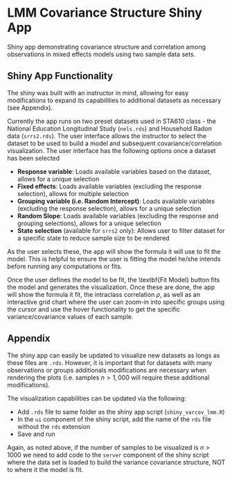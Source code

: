 # LMM Covariance Structure Shiny App
Shiny app demonstrating covariance structure and correlation among observations in mixed effects models using two sample data sets.

## Shiny App Functionality

The shiny was built with an instructor in mind, allowing for easy modifications to expand its capabilities to additional datasets as necessary (see Appendix). 

Currently the app runs on two preset datasets used in STA610 class - the National Education Longitudinal Study (`nels.rds`) and Household Radon data (`srrs2.rds`). The user interface allows the instructor to select the dataset to be used to build a model and subsequent covariance/correlation visualization. The user interface has the following options once a dataset has been selected

* __Response variable__: Loads available variables based on the dataset, allows for a unique selection
* __Fixed effects__: Loads available variables (excluding the response selection), allows for multiple selection
* __Grouping variable (i.e. Random Intercept)__: Loads available variables (excluding the response selection), allows for a unique selection
* __Random Slope__: Loads available variables (excluding the response and grouping selections), allows for a unique selection
* __State selection__ (available for `srrs2` only): Allows user to filter dataset for a specific state to reduce sample size to be rendered

As the user selects these, the app will show the formula it will use to fit the model. This is helpful to ensure the user is fitting the model he/she intends before running any computations or fits.

Once the user defines the model to be fit, the \textbf{Fit Model} button fits the model and generates the visualization. Once these are done, the app will show the formula it fit, the intraclass correlation $\rho$, as well as an interactive grid chart where the user can zoom-in into specific groups using the cursor and use the hover functionality to get the specific variance/covariance values of each sample.

## Appendix 

The shiny app can easily be updated to visualize new datasets as longs as these files are `.rds`. However, it is important that for datasets with many observations or groups additionals modifications are necessary when rendering the plots (i.e. samples $n>1,000$ will require these additional modifications).

The visualization capabilities can be updated via the following:
* Add `.rds` file to same folder as the shiny app script (`shiny_varcov_lmm.R`)
* In the `ui` component of the shiny script, add the name of the `rds` file without the `rds` extension
* Save and run

Again, as noted above, if the number of samples to be visualized is $n>1000$ we need to add code to the `server` component of the shiny script where the data set is loaded to build the variance covariance structure, NOT to where it the model is fit.
